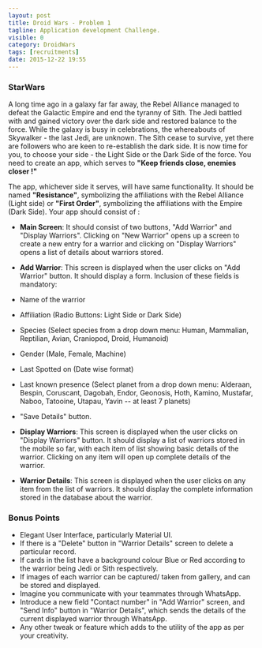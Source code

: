 ```yaml
---
layout: post
title: Droid Wars - Problem 1
tagline: Application development Challenge.
visible: 0
category: DroidWars
tags: [recruitments]
date: 2015-12-22 19:55
---
```


### **StarWars**

A long time ago in a galaxy far far away, the Rebel Alliance managed to defeat the Galactic Empire and end the tyranny of Sith. The Jedi battled with and gained victory over the dark side and restored balance to the force. While the galaxy is busy in celebrations, the whereabouts of Skywalker - the last Jedi, are unknown. The Sith cease to survive, yet there are followers who are keen to re-establish the dark side. It is now time for you, to choose your side - the Light Side or the Dark Side of the force. You need to create an app, which serves to **"Keep friends close, enemies closer !"**

The app, whichever side it serves, will have same functionality. It should be named **"Resistance"**, symbolizing the affiliations with the Rebel Alliance (Light side) or **"First Order"**, symbolizing the affiliations with the Empire (Dark Side). Your app should consist of :

 - **Main Screen**: It should consist of two buttons, "Add Warrior" and "Display Warriors". Clicking on "New Warrior" opens up a screen to create a new entry for a warrior and clicking on "Display Warriors" opens a list of details about warriors stored.
 
 - **Add Warrior**: This screen is displayed when the user clicks on "Add Warrior" button. It should display a form. Inclusion of these fields is mandatory:
  - Name of the warrior
  - Affiliation (Radio Buttons: Light Side or Dark Side)
  - Species (Select species from a drop down menu: Human, Mammalian, Reptilian, Avian, Craniopod, Droid, Humanoid)
  - Gender (Male, Female, Machine)
  - Last Spotted on (Date wise format)
  - Last known presence (Select planet from a drop down menu: Alderaan, Bespin, Coruscant, Dagobah, Endor, Geonosis, Hoth, Kamino, Mustafar, Naboo, Tatooine, Utapau, Yavin -- at least 7 planets)
  - "Save Details" button.
  
 - **Display Warriors**: This screen is displayed when the user clicks on "Display Warriors" button. It should display a list of warriors stored in the mobile so far, with each item of list showing basic details of the warrior. Clicking on any item will open up complete details of the warrior.
 - **Warrior Details**: This screen is displayed when the user clicks on any item from the list of warriors. It should display the complete information stored in the database about the warrior.
 
### **Bonus Points**

  - Elegant User Interface, particularly Material UI.
  - If there is a "Delete" button in "Warrior Details" screen to delete a particular record.
  - If cards in the list have a background colour Blue or Red according to the warrior being Jedi or Sith respectively.
  - If images of each warrior can be captured/ taken from gallery, and can be stored and displayed.
  - Imagine you communicate with your teammates through WhatsApp.
  - Introduce a new field "Contact number" in "Add Warrior" screen, and "Send Info" button in "Warrior Details", which sends the details of the current displayed warrior through WhatsApp.
  - Any other tweak or feature which adds to the utility of the app as per your creativity.


 
  
